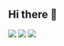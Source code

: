 ## Hi there 👋
<img src="https://img.shields.io/badge/Java-007396?style=flat-square&logo=Java&logoColor=white" style="display:inline;">
<img src="https://img.shields.io/badge/Spring-6DB33F?style=flat-square&logo=Spring&logoColor=white" style="display:inline;">
<img src="https://img.shields.io/badge/Spring Boot-6DB33F?style=flat-square&logo=Spring Boot&logoColor=white" style="display:inline;">

<!--
**chobeebee/chobeebee** is a ✨ _special_ ✨ repository because its `README.md` (this file) appears on your GitHub profile.

Here are some ideas to get you started:

- 🔭 I’m currently working on ...
- 🌱 I’m currently learning ...
- 👯 I’m looking to collaborate on ...
- 🤔 I’m looking for help with ...
- 💬 Ask me about ...
- 📫 How to reach me: ...
- 😄 Pronouns: ...
- ⚡ Fun fact: ...
-->
